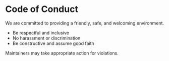 # Code of Conduct

We are committed to providing a friendly, safe, and welcoming environment.

- Be respectful and inclusive
- No harassment or discrimination
- Be constructive and assume good faith

Maintainers may take appropriate action for violations.
